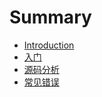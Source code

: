 # Summary

* [Introduction](README.md)
* [入门](rumen_md.md)
* [源码分析](yuan_ma_fen_xi.md)
* [常见错误](chang_jian_cuo_wu.md)

